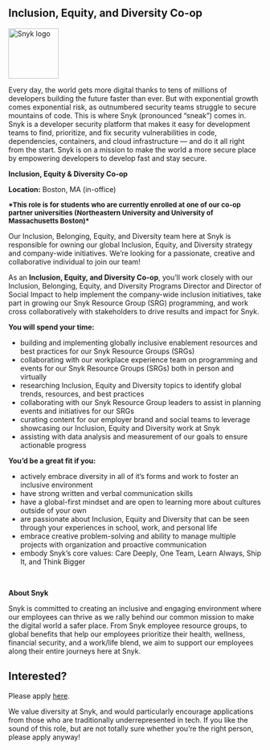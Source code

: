 Inclusion, Equity, and Diversity Co-op
---

<img src="https://res.cloudinary.com/snyk/image/upload/v1537345894/press-kit/brand/logo-black.png" width="100" alt="Snyk logo" />

<div class="content-intro"><p><span style="font-weight: 400;">Every day, the world gets more digital thanks to tens of millions of developers building the future faster than ever. But with exponential growth comes exponential risk, as outnumbered security teams struggle to secure mountains of code. This is where Snyk (pronounced “sneak”) comes in. Snyk is a developer security platform that makes it easy for development teams to find, prioritize, and fix security vulnerabilities in code, dependencies, containers, and cloud infrastructure — and do it all right from the start. Snyk is on a mission to make the world a more secure place by empowering developers to develop fast and stay secure.</span></p></div><p><strong>Inclusion, Equity &amp; Diversity Co-op&nbsp;&nbsp;</strong></p>
<p><strong>Location:</strong><span style="font-weight: 400;"> Boston, MA (in-office)</span></p>
<p><span style="font-weight: 400;"><span style="font-size: 10pt;"><strong>*This role is for students who are currently enrolled at one of our co-op partner universities (Northeastern University and University of Massachusetts Boston)*</strong></span></span></p>
<p><span style="font-weight: 400;">Our Inclusion, Belonging, Equity, and Diversity team here at Snyk is responsible for owning our global Inclusion, Equity, and Diversity strategy and company-wide initiatives. </span><span style="font-weight: 400;">We’re looking for a passionate, creative and collaborative individual to join our team!&nbsp;</span></p>
<p><span style="font-weight: 400;">As an </span><strong>Inclusion, Equity, and Diversity Co-op</strong><span style="font-weight: 400;">, you’ll work closely with our Inclusion, Belonging, Equity, and Diversity Programs Director and Director of Social Impact to help implement the company-wide inclusion initiatives, take part in growing our Snyk Resource Group (SRG) programming, and work cross collaboratively with stakeholders to drive results and impact for Snyk.&nbsp;</span></p>
<p><strong>You will spend your time:&nbsp;&nbsp;</strong></p>
<ul>
<li style="font-weight: 400;"><span style="font-weight: 400;">building and implementing globally inclusive enablement resources and best practices for our Snyk Resource Groups (SRGs)</span></li>
<li style="font-weight: 400;"><span style="font-weight: 400;">collaborating with our workplace experience team on programming and events for our Snyk Resource Groups (SRGs) both in person and virtually</span></li>
<li style="font-weight: 400;"><span style="font-weight: 400;">researching Inclusion, Equity and Diversity topics to identify global trends, resources, and best practices&nbsp;</span></li>
<li style="font-weight: 400;"><span style="font-weight: 400;">collaborating with our Snyk Resource Group leaders to assist in planning events and initiatives for our SRGs</span></li>
<li style="font-weight: 400;"><span style="font-weight: 400;">curating content for our employer brand and social teams to leverage showcasing our Inclusion, Equity and Diversity work at Snyk</span></li>
<li style="font-weight: 400;"><span style="font-weight: 400;">assisting with data analysis and measurement of our goals to ensure actionable progress</span></li>
</ul>
<p><strong>You’d be a great fit if you:</strong></p>
<ul>
<li style="font-weight: 400;"><span style="font-weight: 400;">actively embrace diversity in all of it’s forms and work to foster an inclusive environment</span></li>
<li style="font-weight: 400;"><span style="font-weight: 400;">have strong written and verbal communication skills</span></li>
<li style="font-weight: 400;"><span style="font-weight: 400;">have a global-first mindset and are open to learning more about cultures outside of your own</span></li>
<li style="font-weight: 400;"><span style="font-weight: 400;">are passionate about Inclusion, Equity and Diversity that can be seen through your experiences in school, work, and personal life</span></li>
<li style="font-weight: 400;"><span style="font-weight: 400;">embrace creative problem-solving and ability to manage multiple projects with organization and proactive communication</span></li>
<li style="font-weight: 400;"><span style="font-weight: 400;">embody Snyk’s core values: Care Deeply, One Team, Learn Always, Ship It, and Think Bigger</span></li>
</ul>
<p>&nbsp;</p><div class="content-conclusion"><p><strong>About Snyk</strong></p>
<p><strong><span style="font-weight: 400;">Snyk is committed to creating an inclusive and engaging environment where our employees can thrive as we rally behind our common mission to make the digital world a safer place. From Snyk employee resource groups, to global benefits that help our employees prioritize their health, wellness, financial security, and a work/life blend, we aim to support our employees along their entire journeys here at Snyk. </span></strong></p></div>

Interested?
---

Please apply [here](https://boards.greenhouse.io/snyk/jobs/6356512002#app).

We value diversity at Snyk, and would particularly encourage applications from those who are traditionally underrepresented in tech.
If you like the sound of this role, but are not totally sure whether you’re the right person, please apply anyway!

